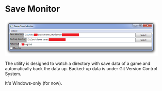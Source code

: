 # Save Monitor

![Main window screenshot](/docs/main_window.png)

The utility is designed to watch a directory with save data of a game and
automatically back the data up.
Backed-up data is under Git Version Control System.

It's Windows-only (for now).
